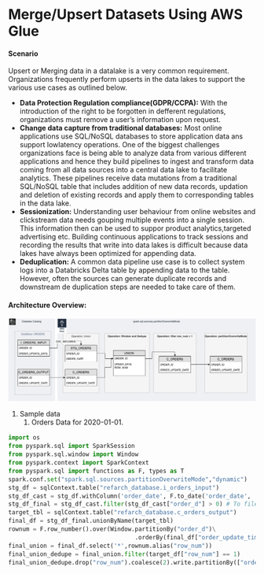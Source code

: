 # Merge/Upsert  Datasets  Using AWS Glue

#### Scenario

Upsert or Merging data in a datalake is a very common requirement. Organizations frequently perform upserts in the data lakes to support the various use cases as outlined below. 

* **Data Protection Regulation compliance\(GDPR/CCPA\):** With the introduction of the right to be forgotten in defferent regulations, organizations must remove a user’s information upon request. 
* **Change data capture from traditional databases:** Most online applications use SQL/NoSQL databases to store application data ans support lowlatency operations. One of the biggest challenges organizations face is being able to analyze data from various different applications and hence they build pipelines to ingest and transform data coming from all data sources into a central data lake to facilitate analytics. These pipelines receive data mutations from a traditional SQL/NoSQL table that includes addition of new data records, updation and deletion of existing records and apply them to corresponding tables in the data lake.  
* **Sessionization:** Understanding user behaviour from online websites and clickstream data needs gouping multiple events into a single session. This information then can be used to suppor product analytics,targeted advertising etc. Building continuous applications to track sessions and recording the results that write into data lakes is difficult because data lakes have always been optimized for appending data.
* **Deduplication:** A common data pipeline use case is to collect system logs into a Databricks Delta table by appending data to the table. However, often the sources can generate duplicate records and downstream de duplication steps are needed to take care of them.

#### Architecture Overview:

![Overwrite Partitions](../.gitbook/assets/image%20%286%29.png)

1. Sample data
   1. Orders Data for 2020-01-01.

```python
import os
from pyspark.sql import SparkSession
from pyspark.sql.window import Window
from pyspark.context import SparkContext
from pyspark.sql import functions as F, types as T
spark.conf.set("spark.sql.sources.partitionOverwriteMode","dynamic")
stg_df = sqlContext.table("refarch_database.i_orders_input")
stg_df_cast = stg_df.withColumn('order_date', F.to_date('order_date', 'yyyy-MM-dd HH:mm:ss')).withColumn('order_update_timestamp', F.to_timestamp('order_update_timestamp', 'yyyy-MM-dd HH:mm:ss')).filter(stg_df["feed_arrival_date"] == '2020-01-02')
stg_df_final = stg_df_cast.filter(stg_df_cast["order_d"] > 0) # To filer out null blank rows (only applicable to this example)
target_tbl = sqlContext.table("refarch_database.c_orders_output")
final_df = stg_df_final.unionByName(target_tbl)
rownum = F.row_number().over(Window.partitionBy("order_d")\
									.orderBy(final_df["order_update_timestamp"].desc()))
final_union = final_df.select('*',rownum.alias("row_num"))
final_union_dedupe = final_union.filter(target_df["row_num"] == 1)
final_union_dedupe.drop("row_num").coalesce(2).write.partitionBy(["order_date"]).mode("overwrite").parquet("s3://datalake-refarch-sample-us-east-1/upsert_example_data/output")
    
```

